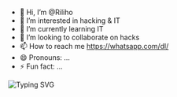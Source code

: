 - 👋 Hi, I’m @Riliho
- 👀 I’m interested in hacking & IT
- 🌱 I’m currently learning IT
- 💞️ I’m looking to collaborate on hacks 
- 📫 How to reach me https://whatsapp.com/dl/
- 😄 Pronouns: ...
- ⚡ Fun fact: ...

![Typing SVG](https://readme-typing-svg.demolab.com?font=Fira+Code&pause=1000&color=F70000&width=435&lines=Hello+world!;This+is+typing+SVG!;Customize+it+freely!)
<!---
Riliho/Riliho is a ✨ special ✨ repository because its `README.md` (this file) appears on your GitHub profile.
You can click the Preview link to take a look at your changes.
--->
